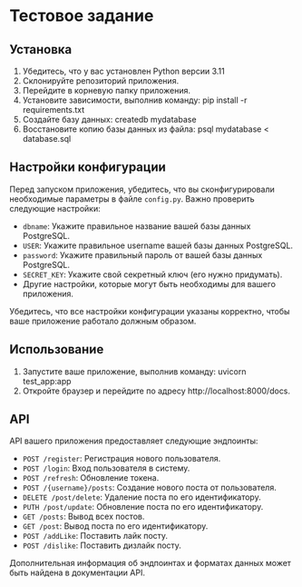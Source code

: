 # Тестовое задание

## Установка

1. Убедитесь, что у вас установлен Python версии 3.11
2. Склонируйте репозиторий приложения.
3. Перейдите в корневую папку приложения.
4. Установите зависимости, выполнив команду: pip install -r requirements.txt
5. Создайте базу данных: createdb mydatabase
6. Восстановите копию базы данных из файла: psql mydatabase < database.sql

## Настройки конфигурации

Перед запуском приложения, убедитесь, что вы сконфигурировали необходимые параметры в файле `config.py`. Важно проверить следующие настройки:

- `dbname`: Укажите правильное название вашей базы данных PostgreSQL.
- `USER`: Укажите правильное username вашей базы данных PostgreSQL.
- `password`: Укажите правильный пароль от вашей базы данных PostgreSQL.
- `SECRET_KEY`: Укажите свой секретный ключ (его нужно придумать).
- Другие настройки, которые могут быть необходимы для вашего приложения.

Убедитесь, что все настройки конфигурации указаны корректно, чтобы ваше приложение работало должным образом.

## Использование

1. Запустите ваше приложение, выполнив команду:
uvicorn test_app:app
2. Откройте браузер и перейдите по адресу http://localhost:8000/docs. 

## API

API вашего приложения предоставляет следующие эндпоинты:

- `POST /register`: Регистрация нового пользователя.
- `POST /login`: Вход пользователя в систему.
- `POST /refresh`: Обновление токена.
- `POST /{username}/posts`: Создание нового поста от пользователя.
- `DELETE /post/delete`: Удаление поста по его идентификатору.
- `PUTH /post/update`: Обновление поста по его идентификатору.
- `GET /posts`: Вывод всех постов.
- `GET /post`: Вывод поста по его идентификатору.
- `POST /addLike`: Поставить лайк посту.
- `POST /dislike`: Поставить дизлайк посту.

Дополнительная информация об эндпоинтах и форматах данных может быть найдена в документации API.
